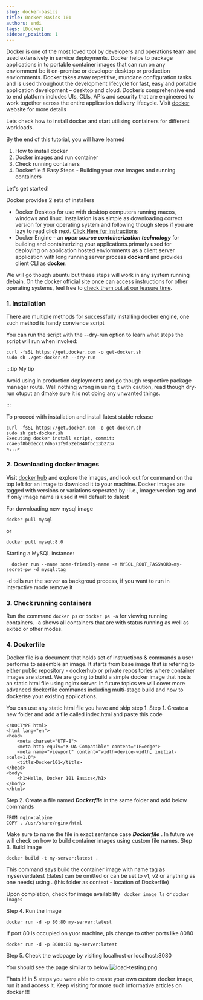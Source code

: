 ```yaml
---
slug: docker-basics
title: Docker Basics 101 
authors: endi
tags: [Docker]
sidebar_position: 1
---
```


Docker is one of the most loved tool by developers and operations team and used extensively in service deployments. Docker helps to package applications in to portable container images that can run on any enviornment be it on-premise or developer desktop or production enviornments. Docker takes away repetitive, mundane configuration tasks and is used throughout the development lifecycle for fast, easy and portable application development – desktop and cloud. Docker’s comprehensive end to end platform includes UIs, CLIs, APIs and security that are engineered to work together across the entire application delivery lifecycle. Visit [docker](https://docker.com) website for more details 

Lets check how to install docker and start utilising containers for different workloads. 

By the end of this tutorial, you will have learned 
1. How to install docker
2. Docker images and run container
2. Check running containers
4. Dockerfile 5 Easy Steps - Building your own images and running containers
 

Let's get started!

Docker provides 2 sets of installers 
- Docker Desktop for use with desktop computers running macos, windows and linux. Installation is as simple as downloading correct version for your operating system and following though steps if you are lazy to read click next. [Click Here for instructions](https://docs.docker.com/get-docker/)
- Docker Engine - an ***open source containerization technology*** for building and containerizing your applications.primarly used for deploying on application hosted enviornments as a client server application with long running server process **dockerd** and provides client CLI as **docker**.  

We will go though ubuntu but these steps will work in any system running debain. On the docker official site once can access instructions for other operating systems, feel free to [check them out at our leasure time](https://docs.docker.com/engine/install/). 

### 1. Installation 

There are multiple methods for successfully installing docker engine, one such method is handy convience script 

You can run the script with the --dry-run option to learn what steps the script will run when invoked:

```
curl -fsSL https://get.docker.com -o get-docker.sh
sudo sh ./get-docker.sh --dry-run
```

:::tip My tip

Avoid using in production deployments and go though respective package manager route. Well nothing wrong in using it with caution, read though dry-run otuput an dmake sure it is not doing any unwanted things. 

:::

To proceed with installation and install latest stable release

```
curl -fsSL https://get.docker.com -o get-docker.sh
sudo sh get-docker.sh
Executing docker install script, commit: 7cae5f8b0decc17d6571f9f52eb840fbc13b2737
<...>
```


### 2. Downloading docker images

Visit [docker hub](https://hub.docker.com/) and explore the images, and look out for command on the top left for an image to download it to your machine. Docker images are tagged with versions or variations seperated by : i.e.,  image:version-tag and if only image name is used it will default to :latest

For downloading new mysql image 

```
docker pull mysql
```

or

``` 
docker pull mysql:8.0

```

Starting a MySQL instance:

```
  docker run --name some-friendly-name -e MYSQL_ROOT_PASSWORD=my-secret-pw -d mysql:tag
```
-d tells run the server as backgroud process, if you want to run in interactive mode remove it

### 3. Check running containers

Run the command 
``` docker ps ``` or ```docker ps -a``` for viewing running containers. -a shows all containers that are  with status running as well as exited or other modes.

### 4. Dockerfile

Docker file is a document that holds set of instructions & commands a user performs to assemble an image. It starts from base image that is refering to either public repository - dockerhub or private repositories where container images are stored. We are going to build a simple docker image that hosts an static html file using nginx server. In future topics we will cover more advanced dockerfile commands including multi-stage build and how to dockerise your existing applications. 

You can use any static html file you have and skip step 1.
Step 1. Create a new folder and add a file called index.html and paste this code

```
<!DOCTYPE html>
<html lang="en">
<head>
    <meta charset="UTF-8">
    <meta http-equiv="X-UA-Compatible" content="IE=edge">
    <meta name="viewport" content="width=device-width, initial-scale=1.0">
    <title>Docker101</title>
</head>
<body>
    <h1>Hello, Docker 101 Basics</h1>
</body>
</html>
```

Step 2. Create a file named ***Dockerfile*** in the same folder and add below commands

```
FROM nginx:alpine
COPY . /usr/share/nginx/html
```

Make sure to name the file in exact sentence case ***Dockerfile*** . In future we will check on how to build container images using custom file names.
Step 3. Build Image

```
docker build -t my-server:latest .
```

This command says build the container image with name tag as myserver:latest (:latest can be omitted or can be set to v1, v2 or anything as one needs) using . (this folder as context - location of Dockerfile)

Upon completion, check for image availability ``` docker image ls``` or ```docker images```

Step 4. Run the Image
```
docker run -d -p 80:80 my-server:latest
```
If port 80 is occupied on yuor machine, pls change to other ports like 8080
```
docker run -d -p 8080:80 my-server:latest
```

Step 5. Check the webpage by visiting localhost or localhost:8080

You should see the page similar to below
![load-testing.png](../../blog/images/html-sample.png)

Thats it! in 5 steps you were able to create your own custom docker image, run it and access it. Keep visiting for more such informative articles on docker !!!